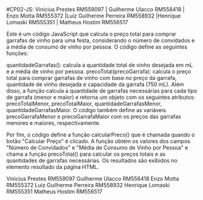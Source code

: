 #CP02-JS: Vinicius Prestes RM559097 | Guilherme Ulacco RM558418 | Enzo Motta RM555372 |Luiz Guilherme Perreira RM558932 |Henrique Lomaski RM555351 | Matheus Hostim RM556517

Este é um código JavaScript que calcula o preço total para comprar garrafas de vinho para uma festa, considerando o número de convidados e a média de consumo de vinho por pessoa. O código define as seguintes funções:

quantidadeGarrafas(): calcula a quantidade total de vinho desejada em mL e a média de vinho por pessoa.
precoTotal(precoGarrafa): calcula o preço total para comprar garrafas de vinho com base no preço da garrafa, quantidade de vinho desejada e capacidade da garrafa (750 mL). Além disso, a função calcula a quantidade de garrafas necessárias para cada tipo de garrafa (menor e maior) e retorna um objeto com os seguintes atributos: precoTotalMenor, precoTotalMaior, quantidadeGarrafasMenor, quantidadeGarrafasMaior.
O código também define as variáveis precoGarrafaMenor e precoGarrafaMaior com os preços das garrafas menores e maiores, respectivamente.

Por fim, o código define a função calcularPreco() que é chamada quando o botão "Calcular Preço" é clicado. A função obtém os valores dos campos "Número de Convidados" e "Média de Consumo de Vinho por Pessoa" e chama a função precoTotal() para calcular os preços totais e as quantidades de garrafas necessárias. Os resultados são exibidos no elemento resultado da página HTML.

Vinicius Prestes RM559097
Guilherme Ulacco RM558418
Enzo Motta RM555372
Luiz Guilherme Perreira RM558932
Henrique Lomaski RM555351
Matheus Hostim RM556517
